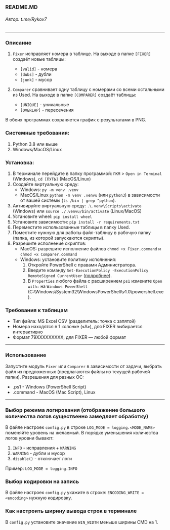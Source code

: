 ### README.MD
###### Автор: t.me/Rykov7
***

### Описание
1. `Fixer` исправляет номера в таблице. На выходе в папке `[FIXER]` создаёт новые таблицы:
   * `[valid]` - номера 
   * `[dubs]` - дубли
   * `[junk]` - мусор

2. `Comparer` сравнивает одну таблицу с номерами со всеми остальными из Used. На выходе в папке `[COMPARER]` создаёт таблицы:
   * `[UNIQUE]` - уникальные
   * `[OVERLAP]` - пересечения

В обеих программах сохраняется график с результатами в PNG.

### Системные требования:
1. Python 3.8 или выше
2. Windows/MacOS/Linux

### Установка:
1. В терминале перейдите в папку программой: `ПКМ` > `Open in Terminal` (Windows), `cd [ПУТЬ]` (MacOS/Linux)
2. Создайте виртуальную среду:
   * Windows: `py -m venv .venv`
   * MacOS/Linux `python -m venv .venvu` (или `python3`) в зависимости от вашей системы (`ls /bin | grep ^python`).
3. Активируйте виртуальную среду:
`.\.venv\Scripts\activate` (Windows) или `source ./.venvu/bin/activate` (Linux/MacOS)
4. Установите wheel:
`pip install wheel`
5. Установите зависимости:
`pip install -r requirements.txt`
6. Переместите использованные таблицы в папку Used.
7. Поместите нужную для работы файл-таблицу в рабочую папку (папка, из которой запускаются скрипты).
8. Разрешите исполнение скриптов:
   * MacOS: разрешите исполнение файлов `chmod +x Fixer.command` и `chmod +x Comparer.command`
   * Windows: установите политику исполнения:
     1. Откройте PowerShell с правами Администратора.
     2. Введите команду `Set-ExecutionPolicy -ExecutionPolicy RemoteSigned CurrentUser` ([подробнее](https://docs.microsoft.com/en-us/powershell/module/microsoft.powershell.security/set-executionpolicy)).
     3. В `Properties` любого файла с расширением `ps1` измените `Open with:` на `Windows PowerShell` (C:\Windows\System32\WindowsPowerShell\v1.0\powershell.exe).

### Требования к таблицам

* Тип файла: MS Excel CSV (разделитель: точка с запятой)
* Номера находятся в 1 колонке («А»), для FIXER выбирается интерактивно
* Формат 79XXXXXXXXX, для FIXER — любой формат

***
### Использование

Запустите модуль `Fixer` или `Comparer` в зависимости от задачи, выбрать файл из предложенных
(предлагаются файлы из текущей рабочей папки).
Разрешения для разных ОС:
* .ps1 - Windows (PowerShell Script)
* .command - MacOS (Mac Script), Linux

***
### Выбор режима логирования (отображение большого количества логов существенно замедляет обработку)
В файле настроек `config.py` в строке `LOG_MODE = logging.<MODE_NAME>` поменяйте уровень на желаемый.
В порядке уменьшения количества логов уровни бывают:
1. `INFO` - исправления + `WARNING`
2. `WARNING` - дубли и мусор
3. `disable()` - отключает логи

Пример: `LOG_MODE = logging.INFO`


### Выбор кодировки на запись
В файле настроек `config.py` укажите в строке: `ENCODING_WRITE = <encoding>` нужную кодировку.


### Как настроить ширину вывода строк в терминале
В `config.py` установите значение `WIN_WIDTH` меньше ширины CMD на 1.
